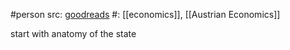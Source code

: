 #person 
src: [goodreads](https://www.goodreads.com/author/show/46810.Murray_N_Rothbard) 
#: [[economics]], [[Austrian Economics]] 

start with anatomy of the state
